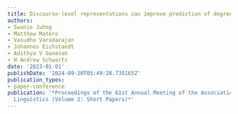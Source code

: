 ```yaml
---
title: Discourse-level representations can improve prediction of degree of anxiety
authors:
- Swanie Juhng
- Matthew Matero
- Vasudha Varadarajan
- Johannes Eichstaedt
- Adithya V Ganesan
- H Andrew Schwartz
date: '2023-01-01'
publishDate: '2024-09-20T05:49:28.738165Z'
publication_types:
- paper-conference
publication: '*Proceedings of the 61st Annual Meeting of the Association for Computational
  Linguistics (Volume 2: Short Papers)*'
---
```

